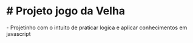 #  # Projeto jogo da Velha

<p>- Projetinho com o intuito de praticar logica e aplicar conhecimentos em javascript</p>
<img src="https://github.com/lealdi/Jogo_da_velha/tree/master/images/jogodavelha.png?raw=true" alt="">
